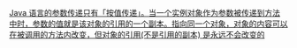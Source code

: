 [Java 语言的参数传递只有「按值传递」。当一个实例对象作为参数被传递到方法中时，参数的值就是该对象的引用的一个副本。指向同一个对象，对象的内容可以在被调用的方法内改变，但对象的引用(不是引用的副本) 是永远不会改变的](https://www.cnblogs.com/nnngu/p/8299724.html)